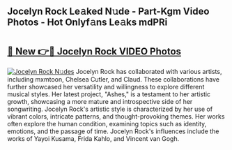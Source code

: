 ## Jocelyn Rock Le𝚊ked N𝚞de - Part-Kgm Video Photos - Hot Onlyf𝚊ns Le𝚊ks mdPRi

# <h2><a href="http://ac48756.deff.icu/?id=Jocelyn+Rock">🔗 New 👉🔴 Jocelyn Rock VIDEO Photos</a></h2>

[![Jocelyn Rock N𝚞des](https://i.imgur.com/rIISA9y.gif)](http://ac48756.deff.icu/?id=Jocelyn+Rock)
Jocelyn Rock has collaborated with various artists, including mxmtoon, Chelsea Cutler, and Claud. These collaborations have further showcased her versatility and willingness to explore different musical styles. Her latest project, "Ashes," is a testament to her artistic growth, showcasing a more mature and introspective side of her songwriting. Jocelyn Rock's artistic style is characterized by her use of vibrant colors, intricate patterns, and thought-provoking themes. Her works often explore the human condition, examining topics such as identity, emotions, and the passage of time. Jocelyn Rock's influences include the works of Yayoi Kusama, Frida Kahlo, and Vincent van Gogh.
